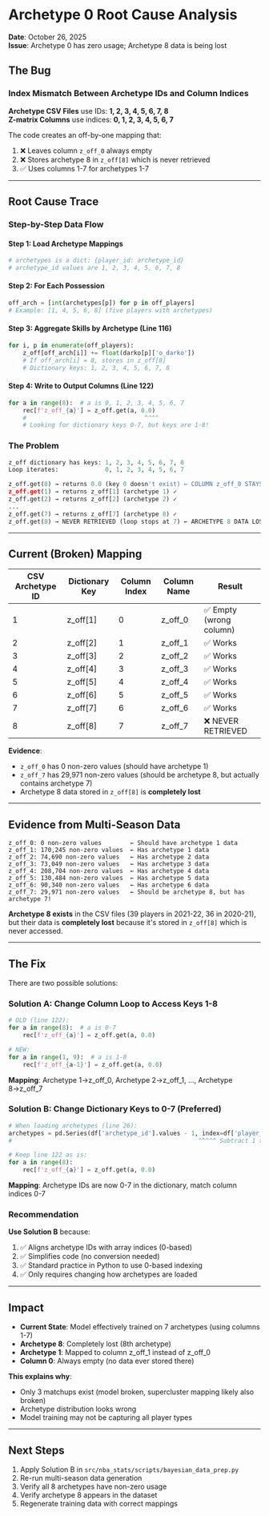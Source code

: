 # Archetype 0 Root Cause Analysis

**Date**: October 26, 2025  
**Issue**: Archetype 0 has zero usage; Archetype 8 data is being lost

## The Bug

### Index Mismatch Between Archetype IDs and Column Indices

**Archetype CSV Files** use IDs: **1, 2, 3, 4, 5, 6, 7, 8**  
**Z-matrix Columns** use indices: **0, 1, 2, 3, 4, 5, 6, 7**

The code creates an off-by-one mapping that:
1. ❌ Leaves column `z_off_0` always empty
2. ❌ Stores archetype 8 in `z_off[8]` which is never retrieved
3. ✅ Uses columns 1-7 for archetypes 1-7

---

## Root Cause Trace

### Step-by-Step Data Flow

#### Step 1: Load Archetype Mappings
```python
# archetypes is a dict: {player_id: archetype_id}
# archetype_id values are 1, 2, 3, 4, 5, 6, 7, 8
```

#### Step 2: For Each Possession
```python
off_arch = [int(archetypes[p]) for p in off_players]
# Example: [1, 4, 5, 6, 8] (five players with archetypes)
```

#### Step 3: Aggregate Skills by Archetype (Line 116)
```python
for i, p in enumerate(off_players):
    z_off[off_arch[i]] += float(darko[p]['o_darko'])
    # If off_arch[i] = 8, stores in z_off[8]
    # Dictionary keys: 1, 2, 3, 4, 5, 6, 7, 8
```

#### Step 4: Write to Output Columns (Line 122)
```python
for a in range(8):  # a is 0, 1, 2, 3, 4, 5, 6, 7
    rec[f'z_off_{a}'] = z_off.get(a, 0.0)
    #                                 ^^^^
    # Looking for dictionary keys 0-7, but keys are 1-8!
```

### The Problem

```python
z_off dictionary has keys: 1, 2, 3, 4, 5, 6, 7, 8
Loop iterates:             0, 1, 2, 3, 4, 5, 6, 7

z_off.get(0) → returns 0.0 (key 0 doesn't exist) ← COLUMN z_off_0 STAYS EMPTY
z_off.get(1) → returns z_off[1] (archetype 1) ✓
z_off.get(2) → returns z_off[2] (archetype 2) ✓
...
z_off.get(7) → returns z_off[7] (archetype 8) ✓
z_off.get(8) → NEVER RETRIEVED (loop stops at 7) ← ARCHETYPE 8 DATA LOST!
```

---

## Current (Broken) Mapping

| CSV Archetype ID | Dictionary Key | Column Index | Column Name | Result |
|------------------|----------------|--------------|-------------|---------|
| 1 | z_off[1] | 0 | z_off_0 | ✅ Empty (wrong column) |
| 2 | z_off[2] | 1 | z_off_1 | ✅ Works |
| 3 | z_off[3] | 2 | z_off_2 | ✅ Works |
| 4 | z_off[4] | 3 | z_off_3 | ✅ Works |
| 5 | z_off[5] | 4 | z_off_4 | ✅ Works |
| 6 | z_off[6] | 5 | z_off_5 | ✅ Works |
| 7 | z_off[7] | 6 | z_off_6 | ✅ Works |
| 8 | z_off[8] | 7 | z_off_7 | ❌ NEVER RETRIEVED |

**Evidence**:
- `z_off_0` has 0 non-zero values (should have archetype 1)
- `z_off_7` has 29,971 non-zero values (should be archetype 8, but actually contains archetype 7)
- Archetype 8 data stored in `z_off[8]` is **completely lost**

---

## Evidence from Multi-Season Data

```
z_off_0: 0 non-zero values        ← Should have archetype 1 data
z_off_1: 170,245 non-zero values  ← Has archetype 1 data
z_off_2: 74,690 non-zero values   ← Has archetype 2 data
z_off_3: 73,049 non-zero values   ← Has archetype 3 data
z_off_4: 208,704 non-zero values  ← Has archetype 4 data
z_off_5: 130,484 non-zero values  ← Has archetype 5 data
z_off_6: 90,340 non-zero values   ← Has archetype 6 data
z_off_7: 29,971 non-zero values   ← Should be archetype 8, but has archetype 7!
```

**Archetype 8 exists** in the CSV files (39 players in 2021-22, 36 in 2020-21), but their data is **completely lost** because it's stored in `z_off[8]` which is never accessed.

---

## The Fix

There are two possible solutions:

### Solution A: Change Column Loop to Access Keys 1-8
```python
# OLD (line 122):
for a in range(8):  # a is 0-7
    rec[f'z_off_{a}'] = z_off.get(a, 0.0)

# NEW:
for a in range(1, 9):  # a is 1-8
    rec[f'z_off_{a-1}'] = z_off.get(a, 0.0)
```

**Mapping**: Archetype 1→z_off_0, Archetype 2→z_off_1, ..., Archetype 8→z_off_7

### Solution B: Change Dictionary Keys to 0-7 (Preferred)
```python
# When loading archetypes (line 26):
archetypes = pd.Series(df['archetype_id'].values - 1, index=df['player_id']).to_dict()
#                                                    ^^^^^ Subtract 1 to get 0-7

# Keep line 122 as is:
for a in range(8):
    rec[f'z_off_{a}'] = z_off.get(a, 0.0)
```

**Mapping**: Archetype IDs are now 0-7 in the dictionary, match column indices 0-7

### Recommendation

**Use Solution B** because:
1. ✅ Aligns archetype IDs with array indices (0-based)
2. ✅ Simplifies code (no conversion needed)
3. ✅ Standard practice in Python to use 0-based indexing
4. ✅ Only requires changing how archetypes are loaded

---

## Impact

- **Current State**: Model effectively trained on 7 archetypes (using columns 1-7)
- **Archetype 8**: Completely lost (8th archetype)
- **Archetype 1**: Mapped to column z_off_1 instead of z_off_0
- **Column 0**: Always empty (no data ever stored there)

**This explains why**:
- Only 3 matchups exist (model broken, supercluster mapping likely also broken)
- Archetype distribution looks wrong
- Model training may not be capturing all player types

---

## Next Steps

1. Apply Solution B in `src/nba_stats/scripts/bayesian_data_prep.py`
2. Re-run multi-season data generation
3. Verify all 8 archetypes have non-zero usage
4. Verify archetype 8 appears in the dataset
5. Regenerate training data with correct mappings

